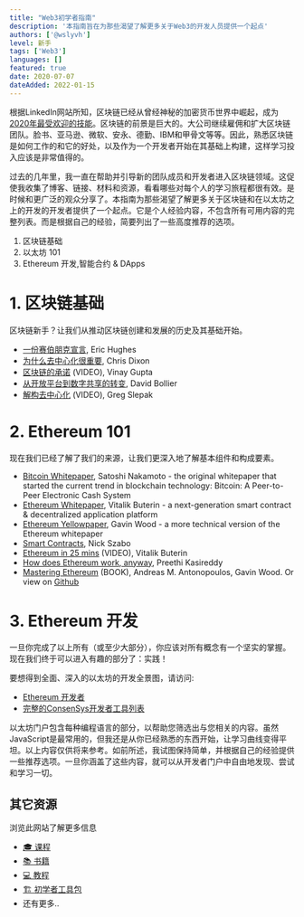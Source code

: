 ```yaml
---
title: "Web3初学者指南"
description: '本指南旨在为那些渴望了解更多关于Web3的开发人员提供一个起点'
authors: ['@wslyvh']
level: 新手
tags: ['Web3']
languages: []
featured: true
date: 2020-07-07
dateAdded: 2022-01-15
---
```


根据LinkedIn网站所知，区块链已经从曾经神秘的加密货币世界中崛起，成为 [2020年最受欢迎的技能](https://business.linkedin.com/talent-solutions/blog/trends-and-research/2020/most-in-demand-hard-and-soft-skills)。区块链的前景是巨大的。大公司继续雇佣和扩大区块链团队。脸书、亚马逊、微软、安永、德勤、IBM和甲骨文等等。因此，熟悉区块链是如何工作的和它的好处，以及作为一个开发者开始在其基础上构建，这样学习投入应该是非常值得的。

过去的几年里，我一直在帮助并引导新的团队成员和开发者进入区块链领域。这促使我收集了博客、链接、材料和资源，看看哪些对每个人的学习旅程都很有效。是时候和更广泛的观众分享了。本指南为那些渴望了解更多关于区块链和在以太坊之上的开发的开发者提供了一个起点。它是个人经验内容，不包含所有可用内容的完整列表。而是根据自己的经验，简要列出了一些高度推荐的选项。

1. 区块链基础
1. 以太坊 101
1. Ethereum 开发,智能合约 & DApps 

# 1. 区块链基础

区块链新手？让我们从推动区块链创建和发展的历史及其基础开始。

- [一份赛伯朋克宣言](https://www.activism.net/cypherpunk/manifesto.html), Eric Hughes
- [为什么去中心化很重要](https://onezero.medium.com/why-decentralization-matters-5e3f79f7638e), Chris Dixon
- [区块链的承诺](https://vimeo.com/161183966) (VIDEO), Vinay Gupta
- [从开放平台到数字共享的转变](http://www.bollier.org/blog/shift-open-platforms-digital-commons), David Bollier
- [解构去中心化](https://youtu.be/7S1IqaSLrq8) (VIDEO), Greg Slepak


# 2. Ethereum 101 

现在我们已经了解了我们的来源，让我们更深入地了解基本组件和构成要素。

- [Bitcoin Whitepaper](https://bitcoin.org/bitcoin.pdf), Satoshi Nakamoto - the original whitepaper that started the current trend in blockchain technology: Bitcoin: A Peer-to-Peer Electronic Cash System
- [Ethereum Whitepaper](https://ethereum.org/en/whitepaper/), Vitalik Buterin - a next-generation smart contract & decentralized application platform
- [Ethereum Yellowpaper](https://ethereum.github.io/yellowpaper/paper.pdf), Gavin Wood - a more technical version of the Ethereum whitepaper
- [Smart Contracts](https://www.fon.hum.uva.nl/rob/Courses/InformationInSpeech/CDROM/Literature/LOTwinterschool2006/szabo.best.vwh.net/smart.contracts.html), Nick Szabo
- [Ethereum in 25 mins](https://youtu.be/mCzyDLanA7s) (VIDEO), Vitalik Buterin
- [How does Ethereum work, anyway](https://www.preethikasireddy.com/post/how-does-ethereum-work-anyway), Preethi Kasireddy
- [Mastering Ethereum](https://amzn.to/2VZvfz8) (BOOK), Andreas M. Antonopoulos, Gavin Wood. Or view on [Github](https://github.com/ethereumbook/ethereumbook)


# 3. Ethereum 开发 


一旦你完成了以上所有（或至少大部分），你应该对所有概念有一个坚实的掌握。现在我们终于可以进入有趣的部分了：实践！

要想得到全面、深入的以太坊的开发全景图，请访问:
- [Ethereum 开发者](https://ethereum.org/en/developers/)
- [完整的ConsenSys开发者工具列表](https://github.com/ConsenSys/ethereum-developer-tools-list)

以太坊门户包含每种编程语言的部分，以帮助您筛选出与您相关的内容。虽然JavaScript是最常用的，但我还是从你已经熟悉的东西开始，让学习曲线变得平坦。以上内容仅供将来参考。如前所述，我试图保持简单，并根据自己的经验提供一些推荐选项。一旦你涵盖了这些内容，就可以从开发者门户中自由地发现、尝试和学习一切。

## 其它资源

浏览此网站了解更多信息

- [🎓 课程](https://useWeb3.chejj.cc/courses)
- [📚 书籍](https://useWeb3.chejj.cc/books)
- [💻 教程](https://useWeb3.chejj.cc/tutorials)
- [🏗️ 初学者工具包](https://useWeb3.chejj.cc/starter-kits)
- 还有更多..
